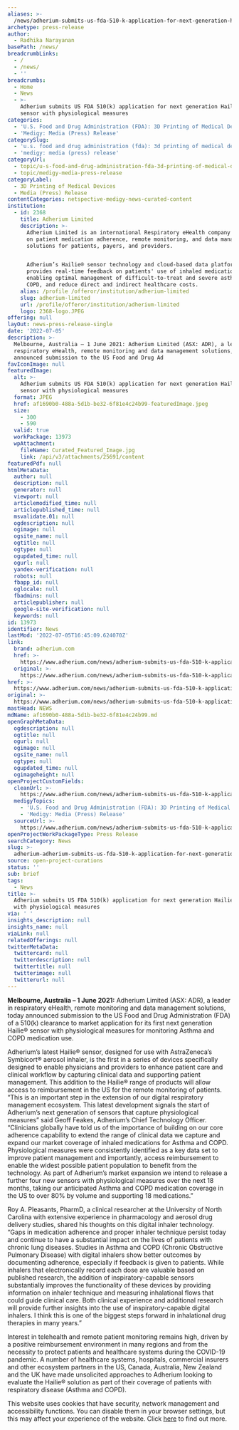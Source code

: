 ```yaml
---
aliases: >-
  /news/adherium-submits-us-fda-510-k-application-for-next-generation-hailie-r-sensor-with-physiological-measures
archetype: press-release
author:
  - Radhika Narayanan
basePath: /news/
breadcrumbLinks:
  - /
  - /news/
  - ''
breadcrumbs:
  - Home
  - News
  - >-
    Adherium submits US FDA 510(k) application for next generation Hailie®
    sensor with physiological measures
categories:
  - 'U.S. Food and Drug Administration (FDA): 3D Printing of Medical Devices'
  - 'Medigy: Media (Press) Release'
categorySlug:
  - 'u.s. food and drug administration (fda): 3d printing of medical devices'
  - 'medigy: media (press) release'
categoryUrl:
  - topic/u-s-food-and-drug-administration-fda-3d-printing-of-medical-devices
  - topic/medigy-media-press-release
categoryLabel:
  - 3D Printing of Medical Devices
  - Media (Press) Release
contentCategories: netspective-medigy-news-curated-content
institution:
  - id: 2368
    title: Adherium Limited
    description: >-
      Adherium Limited is an international Respiratory eHealth company focused
      on patient medication adherence, remote monitoring, and data management
      solutions for patients, payers, and providers.


      Adherium’s Hailie® sensor technology and cloud-based data platform
      provides real-time feedback on patients' use of inhaled medication,
      enabling optimal management of difficult-to-treat and severe asthma and
      COPD, and reduce direct and indirect healthcare costs.
    alias: /profile /offeror/institution/adherium-limited
    slug: adherium-limited
    url: /profile/offeror/institution/adherium-limited
    logo: 2368-logo.JPEG
offering: null
layOut: news-press-release-single
date: '2022-07-05'
description: >-
  Melbourne, Australia – 1 June 2021: Adherium Limited (ASX: ADR), a leader in
  respiratory eHealth, remote monitoring and data management solutions, today
  announced submission to the US Food and Drug Ad
favIconImage: null
featuredImage:
  alt: >-
    Adherium submits US FDA 510(k) application for next generation Hailie®
    sensor with physiological measures
  format: JPEG
  href: af1690b0-488a-5d1b-be32-6f81e4c24b99-featuredImage.jpeg
  size:
    - 300
    - 590
  valid: true
  workPackage: 13973
  wpAttachment:
    fileName: Curated_Featured_Image.jpg
    link: /api/v3/attachments/25691/content
featuredPdf: null
htmlMetaData:
  author: null
  description: null
  generator: null
  viewport: null
  articlemodified_time: null
  articlepublished_time: null
  msvalidate.01: null
  ogdescription: null
  ogimage: null
  ogsite_name: null
  ogtitle: null
  ogtype: null
  ogupdated_time: null
  ogurl: null
  yandex-verification: null
  robots: null
  fbapp_id: null
  oglocale: null
  fbadmins: null
  articlepublisher: null
  google-site-verification: null
  keywords: null
id: 13973
identifier: News
lastMod: '2022-07-05T16:45:09.624070Z'
link:
  brand: adherium.com
  href: >-
    https://www.adherium.com/news/adherium-submits-us-fda-510-k-application-for-next-generation-hailie-sensor-with-physiological-measures/
  original: >-
    https://www.adherium.com/news/adherium-submits-us-fda-510-k-application-for-next-generation-hailie-sensor-with-physiological-measures/
href: >-
  https://www.adherium.com/news/adherium-submits-us-fda-510-k-application-for-next-generation-hailie-sensor-with-physiological-measures/
original: >-
  https://www.adherium.com/news/adherium-submits-us-fda-510-k-application-for-next-generation-hailie-sensor-with-physiological-measures/
mastHead: NEWS
mdName: af1690b0-488a-5d1b-be32-6f81e4c24b99.md
openGraphMetaData:
  ogdescription: null
  ogtitle: null
  ogurl: null
  ogimage: null
  ogsite_name: null
  ogtype: null
  ogupdated_time: null
  ogimageheight: null
openProjectCustomFields:
  cleanUrl: >-
    https://www.adherium.com/news/adherium-submits-us-fda-510-k-application-for-next-generation-hailie-sensor-with-physiological-measures/
  medigyTopics:
    - 'U.S. Food and Drug Administration (FDA): 3D Printing of Medical Devices'
    - 'Medigy: Media (Press) Release'
  sourceUrl: >-
    https://www.adherium.com/news/adherium-submits-us-fda-510-k-application-for-next-generation-hailie-sensor-with-physiological-measures/
openProjectWorkPackageType: Press Release
searchCategory: News
slug: >-
  adherium-adherium-submits-us-fda-510-k-application-for-next-generation-hailie-r-sensor-with-physiological-measures
source: open-project-curations
status: ''
sub: brief
tags:
  - News
title: >-
  Adherium submits US FDA 510(k) application for next generation Hailie® sensor
  with physiological measures
via: ' '
insights_description: null
insights_name: null
viaLink: null
relatedOfferings: null
twitterMetaData:
  twittercard: null
  twitterdescription: null
  twittertitle: null
  twitterimage: null
  twitterurl: null
---
```

<p><strong>Melbourne, Australia – 1 June 2021:</strong> Adherium Limited (ASX: ADR), a leader in respiratory eHealth, remote monitoring and data management solutions, today announced submission to the US Food and Drug Administration (FDA) of a 510(k) clearance to market application for its first next generation Hailie® sensor with physiological measures for monitoring Asthma and COPD medication use.</p><p>Adherium’s latest Hailie® sensor, designed for use with AstraZeneca’s Symbicort® aerosol inhaler, is the first in a series of devices specifically designed to enable physicians and providers to enhance patient care and clinical workflow by capturing clinical data and supporting patient management. This addition to the Hailie® range of products will allow access to reimbursement in the US for the remote monitoring of patients. “This is an important step in the extension of our digital respiratory management ecosystem. This latest development signals the start of Adherium’s next generation of sensors that capture physiological measures” said Geoff Feakes, Adherium’s Chief Technology Officer. “Clinicians globally have told us of the importance of building on our core adherence capability to extend the range of clinical data we capture and expand our market coverage of inhaled medications for Asthma and COPD. Physiological measures were consistently identified as a key data set to improve patient management and importantly, access reimbursement to enable the widest possible patient population to benefit from the technology. As part of Adherium’s market expansion we intend to release a further four new sensors with physiological measures over the next 18 months, taking our anticipated Asthma and COPD medication coverage in the US to over 80% by volume and supporting 18 medications.”</p><p>Roy A. Pleasants, PharmD, a clinical researcher at the University of North Carolina with extensive experience in pharmacology and aerosol drug delivery studies, shared his thoughts on this digital inhaler technology. “Gaps in medication adherence and proper inhaler technique persist today and continue to have a substantial impact on the lives of patients with chronic lung diseases. Studies in Asthma and COPD (Chronic Obstructive Pulmonary Disease) with digital inhalers show better outcomes by documenting adherence, especially if feedback is given to patients. While inhalers that electronically record each dose are valuable based on published research, the addition of inspiratory-capable sensors substantially improves the functionality of these devices by providing information on inhaler technique and measuring inhalational flows that could guide clinical care. Both clinical experience and additional research will provide further insights into the use of inspiratory-capable digital inhalers. I think this is one of the biggest steps forward in inhalational drug therapies in many years.”</p><p>Interest in telehealth and remote patient monitoring remains high, driven by a positive reimbursement environment in many regions and from the necessity to protect patients and healthcare systems during the COVID-19 pandemic. A number of healthcare systems, hospitals, commercial insurers and other ecosystem partners in the US, Canada, Australia, New Zealand and the UK have made unsolicited approaches to Adherium looking to evaluate the Hailie® solution as part of their coverage of patients with respiratory disease (Asthma and COPD).</p><p>This website uses cookies that have security, network management and accessibility functions. You can disable them in your browser settings, but this may affect your experience of the website. Click <a href="https://www.adherium.com/privacy-policy/">here</a> to find out more.</p>